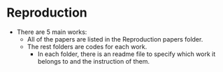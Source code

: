 # Reproduction
- There are 5 main works:
    - All of the papers are listed in the Reproduction papers folder.
    - The rest folders are codes for each work.
        - In each folder, there is an readme file to specify which work it belongs to and the instruction of them.
